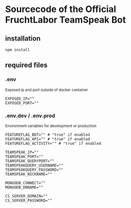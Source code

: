 # Sourcecode of the Official FruchtLabor TeamSpeak Bot

## installation

```
npm install
```

## required files

### .env

<sub>Exposed ip and port outside of docker container

```
EXPOSED_IP=""
EXPOSED_PORT=""
```

### .env.dev / .env.prod

<sub>Environment variables for development or production

```
FEATUREFLAG_BOT="" # "true" if enabled
FEATUREFLAG_API="" # "true" if enabled
FEATUREFLAG_ACTIVITY="" # "true" if enabled

TEAMSPEAK_IP=""
TEAMSPEAK_PORT=""
TEAMSPEAK_QUERYPORT=""
TEAMSPEAKQUERY_USERNAME=""
TEAMSPEAKQUERY_PASSWORD=""
TEAMSPEAK_NICKNAME=""

MONGODB_CONNECT=""
MONGODB_DBNAME=""

CS_SERVER_DOMAIN=""
CS_SERVER_PASSWORD=""
```
